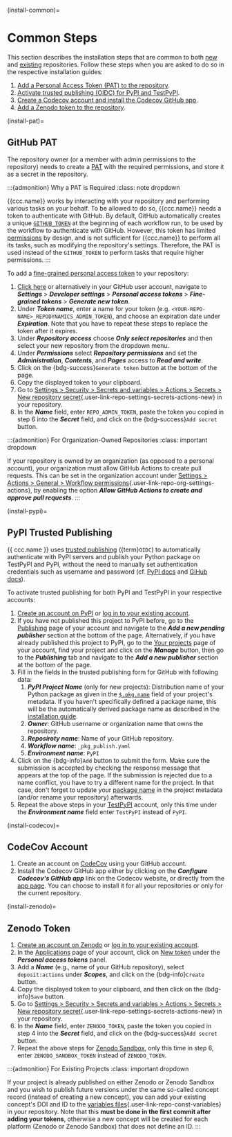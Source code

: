 (install-common)=
# Common Steps

This section describes the installation steps that are common to both
[new](#install-new) and [existing](#install-existing) repositories.
Follow these steps when you are asked to do so in the respective installation guides:

1. [Add a Personal Access Token (PAT) to the repository](#install-pat).
2. [Activate trusted publishing (OIDC) for PyPI and TestPyPI](#install-pypi).
3. [Create a Codecov account and install the Codecov GitHub app](#install-codecov).
4. [Add a Zenodo token to the repository](#install-zenodo).


(install-pat)=
## GitHub PAT

The repository owner (or a member with admin permissions to the repository)
needs to create a [PAT](https://docs.github.com/en/authentication/keeping-your-account-and-data-secure/managing-your-personal-access-tokens)
with the required permissions, and store it as a secret in the repository.

:::{admonition} Why a PAT is Required
:class: note dropdown

{{ccc.name}} works by interacting with your repository
and performing various tasks on your behalf. To be allowed to do so,
{{ccc.name}} needs a token to authenticate with GitHub.
By default, GitHub automatically creates a unique [`GITHUB_TOKEN`](https://docs.github.com/en/actions/security-guides/automatic-token-authentication#about-the-github_token-secret)
at the beginning of each workflow run, to be used by the workflow to authenticate with GitHub.
However, this token has limited [permissions](https://docs.github.com/en/actions/security-guides/automatic-token-authentication#permissions-for-the-github_token)
by design, and is not sufficient for {{ccc.name}} to perform all its tasks,
such as modifying the repository's settings.
Therefore, the PAT is used instead of the `GITHUB_TOKEN` to perform
tasks that require higher permissions.
:::

To add a [fine-grained personal access token](https://docs.github.com/en/authentication/keeping-your-account-and-data-secure/managing-your-personal-access-tokens#creating-a-fine-grained-personal-access-token)
to your repository:

1. [Click here](https://github.com/settings/personal-access-tokens/new) or alternatively
   in your GitHub user account, navigate to ***Settings*** > ***Developer settings*** >
   ***Personal access tokens*** > ***Fine-grained tokens*** > ***Generate new token***.
2. Under ***Token name***, enter a name for your token (e.g. `<YOUR-REPO-NAME>_REPODYNAMICS_ADMIN_TOKEN`),
   and choose an expiration date under ***Expiration***.
   Note that you have to repeat these steps to replace the token after it expires.
3. Under ***Repository access*** choose ***Only select repositories***
   and then select your new repository from the dropdown menu.
4. Under ***Permissions*** select ***Repository permissions*** and
   set the ***Administration***, ***Contents***, and ***Pages*** access to ***Read and write***.
5. Click on the {bdg-success}`Generate token` button at the bottom of the page.
6. Copy the displayed token to your clipboard.
7. Go to [Settings > Security > Secrets and variables > Actions > Secrets > New repository secret](){.user-link-repo-settings-secrets-actions-new}
   in your repository.
8. In the ***Name*** field, enter `REPO_ADMIN_TOKEN`,
   paste the token you copied in step 6 into the ***Secret*** field,
   and click on the {bdg-success}`Add secret` button.

:::{admonition} For Organization-Owned Repositories
:class: important dropdown

If your repository is owned by an organization (as opposed to a personal account),
your organization must allow GitHub Actions to create pull requests.
This can be set in the organization account under
[Settings > Actions > General > Workflow permissions](){.user-link-repo-org-settings-actions},
by enabling the option ***Allow GitHub Actions to create and approve pull requests***.
:::


(install-pypi)=
## PyPI Trusted Publishing

{{ ccc.name }} uses
[trusted publishing](https://docs.pypi.org/trusted-publishers/) ({term}`OIDC`)
to automatically authenticate with PyPI servers and publish your Python package on TestPyPI and PyPI,
without the need to manually set authentication credentials such as username and password
(cf. [PyPI docs](https://docs.pypi.org/trusted-publishers/creating-a-project-through-oidc/)
and [GiHub docs](https://docs.github.com/en/actions/security-for-github-actions/security-hardening-your-deployments/configuring-openid-connect-in-pypi)).

To activate trusted publishing for both PyPI and TestPyPI in
your respective accounts:

1. [Create an account on PyPI](https://pypi.org/account/register/)
   or [log in to your existing account](https://pypi.org/account/login/).
2. If you have not published this project to PyPI before,
   go to the [Publishing](https://pypi.org/manage/account/publishing/) page of your account
   and navigate to the ***Add a new pending publisher*** section at the bottom of the page.
   Alternatively, if you have already published this project to PyPI,
   go to the [Your projects](https://pypi.org/manage/projects/) page of your account,
   find your project and click on the ***Manage*** button, then go to the ***Publishing*** tab
   and navigate to the ***Add a new publisher*** section at the bottom of the page.
3. Fill in the fields in the trusted publishing form for GitHub with following data:
   1. ***PyPI Project Name*** (only for new projects): Distribution name of your Python package
      as given in the [`$.pkg.name`](#ccc-pkg-name) field of your project's metadata.
      If you haven't specifically defined a package name,
      this will be the automatically derived package name
      as described in the [installation guide](#install-repo-naming).
   2. ***Owner***: GitHub username or organization name that owns the repository.
   3. ***Reposiroty name***: Name of your GitHub repository.
   4. ***Workflow name***: `_pkg_publish.yaml`
   5. ***Environment name***: `PyPI`
4. Click on the {bdg-info}`Add` button to submit the form.
   Make sure the submission is accepted by checking the response message that appears at the top of the page.
   If the submission is rejected due to a name conflict,
   you have to try a different name for the project.
   In that case, don't forget to update your [package name](#ccc-pkg-name) in the project metadata
   (and/or rename your repository) afterwards.
5. Repeat the above steps in your [TestPyPI](https://test.pypi.org/manage/account/publishing/) account,
   only this time under the ***Environment name*** field enter `TestPyPI` instead of `PyPI`.


(install-codecov)=
## CodeCov Account

1. Create an account on [CodeCov](https://codecov.io/) using your GitHub account.
2. Install the Codecov GitHub app either by clicking on the ***Configure Codecov's GitHub app*** link
   on the Codecov website, or directly from the [app page](https://github.com/apps/codecov).
   You can choose to install it for all your repositories or only for the current repository.


(install-zenodo)=
## Zenodo Token

1. [Create an account on Zenodo](https://zenodo.org/signup/)
   or [log in to your existing account](https://zenodo.org/login/).
2. In the [Applications](https://zenodo.org/account/settings/applications/) page of your account,
   click on [New token](https://zenodo.org/account/settings/applications/tokens/new/)
   under the ***Personal access tokens*** panel.
3. Add a ***Name*** (e.g., name of your GitHub repository), select `deposit:actions` under ***Scopes***,
   and click on the {bdg-info}`Create` button.
4. Copy the displayed token to your clipboard, and then click on the {bdg-info}`Save` button.
5. Go to [Settings > Security > Secrets and variables > Actions > Secrets > New repository secret](){.user-link-repo-settings-secrets-actions-new}
   in your repository.
6. In the ***Name*** field, enter `ZENODO_TOKEN`,
   paste the token you copied in step 4 into the ***Secret*** field,
   and click on the {bdg-success}`Add secret` button.
7. Repeat the above steps for [Zenodo Sandbox](https://sandbox.zenodo.org/),
   only this time in step 6, enter `ZENODO_SANDBOX_TOKEN` instead of `ZENODO_TOKEN`.


:::{admonition} For Existing Projects
:class: important dropdown

If your project is already published on either Zenodo or Zenodo Sandbox
and you wish to publish future versions under the same so-called concept record
(instead of creating a new concept), you can add your existing concept's DOI and ID
to the [variables files](){.user-link-repo-const-variables} in your repository.
Note that this **must be done in the first commit after adding your tokens**,
otherwise a new concept will be created for each platform (Zenodo or Zenodo Sandbox)
that does not define an ID.
:::

<!-- (https://docs.github.com/en/repositories/archiving-a-github-repository/referencing-and-citing-content) -->
